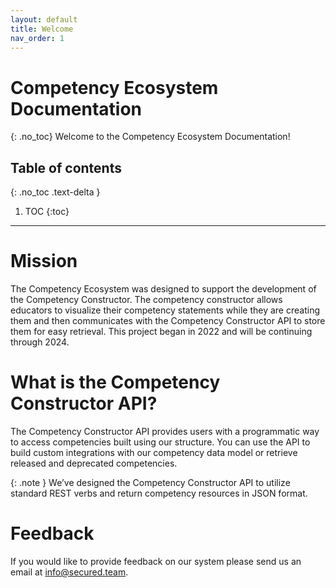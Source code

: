 ```yaml
---
layout: default
title: Welcome
nav_order: 1
---
```

# Competency Ecosystem Documentation
{: .no_toc}
Welcome to the Competency Ecosystem Documentation!

## Table of contents
{: .no_toc .text-delta }
1. TOC
{:toc}
---

# Mission
The Competency Ecosystem was designed to support the development of the Competency Constructor. The competency constructor allows educators to visualize their competency statements while they are creating them and then communicates with the Competency Constructor API to store them for easy retrieval. This project began in 2022 and will be continuing through 2024. 

# What is the Competency Constructor API?
The Competency Constructor API provides users with a programmatic way to access competencies built using our structure. You can use the API to build custom integrations with our competency data model or retrieve released and deprecated competencies.
 
{: .note }
We’ve designed the Competency Constructor API to utilize standard REST verbs and return competency resources in JSON format.


# Feedback
If you would like to provide feedback on our system please send us an email at info@secured.team. 

